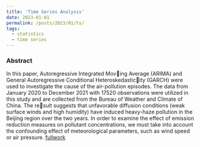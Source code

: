```yaml
---
title: 'Time Series Analysis'
date: 2023-01-01
permalink: /posts/2023/01/ts/
tags:
  - statistics
  - time series
---
```

###  Abstract
In this paper, Autoregressive Integrated Moving Average (ARIMA) and General Autoregressive Conditional Heteroskedasticity (GARCH) were used to investigate the cause of the air-pollution episodes. The
data from January 2020 to December 2021 with 17520 observations were utilized in this study and are collected from the Bureau of Weather and Climate of China. The result suggests that unfavorable diffusion conditions (weak surface winds and high
humidity) have induced heavy-haze pollution in the Beijing region over the two
years. In order to examine the effect of emission reduction measures on pollutant
concentrations, we must take into account the confounding effect of meteorological parameters, such as wind speed or air pressure. 
[fullwork](https://github.com/lingyunqu/lingyunqu.github.io/blob/master/files/multi%20(2).pdf)
